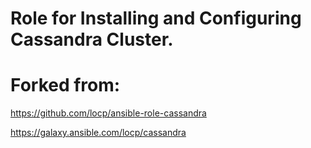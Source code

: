 # Role for Installing and Configuring Cassandra Cluster.

# Forked from:

https://github.com/locp/ansible-role-cassandra

https://galaxy.ansible.com/locp/cassandra


